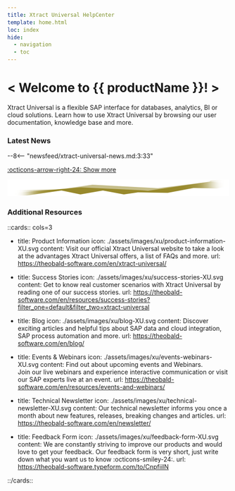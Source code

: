 ```yaml
---
title: Xtract Universal HelpCenter
template: home.html
loc: index
hide:
  - navigation
  - toc
---
```


<div class="full-width-background"></div>
<div class="banner-text">
	<h1> &lt; Welcome to {{ productName }}! &gt; </h1>
	<p>Xtract Universal is a flexible SAP interface for databases, analytics, BI or cloud solutions. Learn how to use Xtract Universal by browsing our user documentation, knowledge base and more.</p>
</div>


### Latest News


<div class="grid cards" markdown>

--8<-- "newsfeed/xtract-universal-news.md:3:33"

</div>

[:octicons-arrow-right-24: Show more](news.md)


![threshold](assets/images/xu/DataStream_XU.png)


### Additional Resources

::cards:: cols=3
  
- title: Product Information
  icon: ./assets/images/xu/product-information-XU.svg
  content: Visit our official Xtract Universal website to take a look at the advantages Xtract Universal offers, a list of FAQs and more.
  url: https://theobald-software.com/en/xtract-universal/
  
- title: Success Stories
  icon: ./assets/images/xu/success-stories-XU.svg
  content: Get to know real customer scenarios with Xtract Universal by reading one of our success stories.
  url: https://theobald-software.com/en/resources/success-stories?filter_one=default&filter_two=xtract-universal

- title: Blog
  icon: ./assets/images/xu/blog-XU.svg
  content: Discover exciting articles and helpful tips about SAP data and cloud integration, SAP process automation and more.
  url: https://theobald-software.com/en/blog/
  
- title: Events & Webinars
  icon: ./assets/images/xu/events-webinars-XU.svg
  content: Find out about upcoming events and Webinars. <br>Join our live webinars and experience interactive communication or visit our SAP experts live at an event. 
  url: https://theobald-software.com/en/resources/events-and-webinars/
  
- title: Technical Newsletter
  icon: ./assets/images/xu/technical-newsletter-XU.svg
  content: Our technical newsletter informs you once a month about new features, releases, breaking changes and articles.
  url: https://theobald-software.com/en/newsletter/

- title: Feedback Form
  icon: ./assets/images/xu/feedback-form-XU.svg
  content: We are constantly striving to improve our products and would love to get your feedback. Our feedback form is very short, just write down what you want us to know :octicons-smiley-24:.
  url: https://theobald-software.typeform.com/to/CnpfiiIN

::/cards::

<!---
test
-->